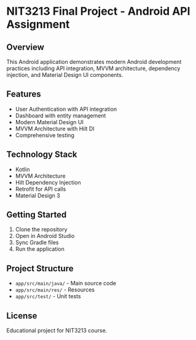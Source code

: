 # NIT3213 Final Project - Android API Assignment

## Overview
This Android application demonstrates modern Android development practices including API integration, MVVM architecture, dependency injection, and Material Design UI components.

## Features
- User Authentication with API integration
- Dashboard with entity management
- Modern Material Design UI
- MVVM Architecture with Hilt DI
- Comprehensive testing

## Technology Stack
- Kotlin
- MVVM Architecture
- Hilt Dependency Injection
- Retrofit for API calls
- Material Design 3

## Getting Started
1. Clone the repository
2. Open in Android Studio
3. Sync Gradle files
4. Run the application

## Project Structure
- `app/src/main/java/` - Main source code
- `app/src/main/res/` - Resources
- `app/src/test/` - Unit tests

## License
Educational project for NIT3213 course. 
